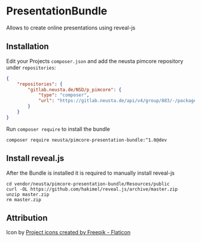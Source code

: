 # PresentationBundle

Allows to create online presentations using reveal-js

## Installation

Edit your Projects `composer.json` and add the neusta pimcore repository under `repositories`:
```json
{
    "repositories": {
        "gitlab.neusta.de/NSD/p_pimcore": {
            "type": "composer",
            "url": "https://gitlab.neusta.de/api/v4/group/883/-/packages/composer/packages.json"
        }
    }
}
```

Run `composer require` to install the bundle
```
composer require neusta/pimcore-presentation-bundle:^1.0@dev
```

## Install reveal.js

After the Bundle is installed it is required to manually install reveal-js

```shell
cd vendor/neusta/pimcore-presentation-bundle/Resources/public
curl -OL https://github.com/hakimel/reveal.js/archive/master.zip
unzip master.zip
rm master.zip
```

## Attribution

Icon by <a href="https://www.flaticon.com/free-icons/project" title="project icons">Project icons created by Freepik - Flaticon</a>
